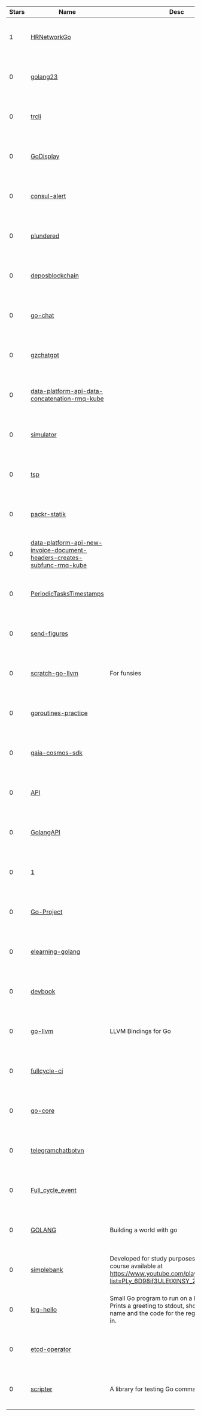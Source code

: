 | Stars | Name | Desc | Created | 
| ----- | ------- | ------------- | ------------- |
| 1 | [HRNetworkGo](https://github.com/jaceg18/HRNetworkGo) |  | 2023-02-10 00:08:48 +0000 UTC |
| 0 | [golang23](https://github.com/yorlysoro/golang23) |  | 2023-02-10 01:24:11 +0000 UTC |
| 0 | [trcli](https://github.com/wwojdanowski/trcli) |  | 2023-02-10 00:02:22 +0000 UTC |
| 0 | [GoDisplay](https://github.com/oranyele/GoDisplay) |  | 2023-02-10 00:53:51 +0000 UTC |
| 0 | [consul-alert](https://github.com/shivmishra88/consul-alert) |  | 2023-02-10 01:06:53 +0000 UTC |
| 0 | [plundered](https://github.com/TeddyDD/plundered) |  | 2023-02-10 00:04:22 +0000 UTC |
| 0 | [deposblockchain](https://github.com/sbdjsdev/deposblockchain) |  | 2023-02-10 01:08:39 +0000 UTC |
| 0 | [go-chat](https://github.com/agusabdulrahman/go-chat) |  | 2023-02-10 00:26:03 +0000 UTC |
| 0 | [gzchatgpt](https://github.com/go-zoox/gzchatgpt) |  | 2023-02-10 01:33:46 +0000 UTC |
| 0 | [data-platform-api-data-concatenation-rmq-kube](https://github.com/latonaio/data-platform-api-data-concatenation-rmq-kube) |  | 2023-02-10 01:11:12 +0000 UTC |
| 0 | [simulator](https://github.com/Falchizao/simulator) |  | 2023-02-10 00:48:46 +0000 UTC |
| 0 | [tsp](https://github.com/mig-elgt/tsp) |  | 2023-02-10 00:00:57 +0000 UTC |
| 0 | [packr-statik](https://github.com/xieyuhua/packr-statik) |  | 2023-02-10 00:59:59 +0000 UTC |
| 0 | [data-platform-api-new-invoice-document-headers-creates-subfunc-rmq-kube](https://github.com/latonaio/data-platform-api-new-invoice-document-headers-creates-subfunc-rmq-kube) |  | 2023-02-10 01:32:24 +0000 UTC |
| 0 | [PeriodicTasksTimestamps](https://github.com/AlexiosM/PeriodicTasksTimestamps) |  | 2023-02-10 00:13:58 +0000 UTC |
| 0 | [send-figures](https://github.com/Edigiraldo/send-figures) |  | 2023-02-10 01:18:21 +0000 UTC |
| 0 | [scratch-go-llvm](https://github.com/benw10-1/scratch-go-llvm) | For funsies | 2023-02-10 01:29:21 +0000 UTC |
| 0 | [goroutines-practice](https://github.com/Edigiraldo/goroutines-practice) |  | 2023-02-10 00:58:36 +0000 UTC |
| 0 | [gaia-cosmos-sdk](https://github.com/KyleMoser/gaia-cosmos-sdk) |  | 2023-02-10 00:04:27 +0000 UTC |
| 0 | [API](https://github.com/michaeljones256/API) |  | 2023-02-10 01:21:58 +0000 UTC |
| 0 | [GolangAPI](https://github.com/michaeljones256/GolangAPI) |  | 2023-02-10 00:32:59 +0000 UTC |
| 0 | [1](https://github.com/43984927/1) |  | 2023-02-10 00:41:01 +0000 UTC |
| 0 | [Go-Project](https://github.com/annonymousauthority/Go-Project) |  | 2023-02-10 00:18:51 +0000 UTC |
| 0 | [elearning-golang](https://github.com/azmi1700018002/elearning-golang) |  | 2023-02-10 01:23:39 +0000 UTC |
| 0 | [devbook](https://github.com/gabrielmatuk/devbook) |  | 2023-02-10 01:29:27 +0000 UTC |
| 0 | [go-llvm](https://github.com/Edouard127/go-llvm) | LLVM Bindings for Go | 2023-02-10 00:05:15 +0000 UTC |
| 0 | [fullcycle-ci](https://github.com/rogeriocassares/fullcycle-ci) |  | 2023-02-10 00:42:53 +0000 UTC |
| 0 | [go-core](https://github.com/codecomet-io/go-core) |  | 2023-02-10 00:41:31 +0000 UTC |
| 0 | [telegramchatbotvn](https://github.com/xdung24/telegramchatbotvn) |  | 2023-02-10 00:35:36 +0000 UTC |
| 0 | [Full_cycle_event](https://github.com/MateusCristofori/Full_cycle_event) |  | 2023-02-10 00:32:05 +0000 UTC |
| 0 | [GOLANG](https://github.com/Mhherce/GOLANG) | Building a world with go | 2023-02-10 00:25:03 +0000 UTC |
| 0 | [simplebank](https://github.com/MatheusNP/simplebank) | Developed for study purposes, based on the course available at https://www.youtube.com/playlist?list=PLy_6D98if3ULEtXtNSY_2qN21VCKgoQAE | 2023-02-10 00:17:35 +0000 UTC |
| 0 | [log-hello](https://github.com/fly-apps/log-hello) | Small Go program to run on a Fly Machine. Prints a greeting to stdout, showing the Fly App name and the code for the region it's running in. | 2023-02-10 01:28:10 +0000 UTC |
| 0 | [etcd-operator](https://github.com/cerizoj/etcd-operator) |  | 2023-02-10 00:14:31 +0000 UTC |
| 0 | [scripter](https://github.com/dcheno/scripter) | A library for testing Go command line tools | 2023-02-10 00:00:15 +0000 UTC |

